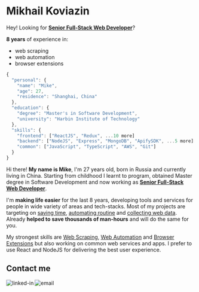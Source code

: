 # Mikhail Koviazin

Hey! Looking for <ins><strong>Senior Full-Stack Web Developer</strong></ins>?

<strong>8 years</strong> of experience in:
- web scraping
- web automation
- browser extensions


```javascript
{
  "personal": {
    "name": "Mike",
    "age": 27,
    "residence": "Shanghai, China"
  },
  "education": {
    "degree": "Master's in Software Development",
    "university": "Harbin Institute of Technology"
  },
  "skills": {
    "frontend": ["ReactJS", "Redux", ...10 more]
    "backend": ["NodeJS", "Express", "MongoDB", "ApifySDK", ...5 more]
    "common": ["JavaScript", "TypeScript", "AWS", "Git"]
  }
}
```

Hi there! **My name is Mike**, I'm 27 years old, born in Russia and currently living in China. Starting from childhood I learnt to program, obtained Master degree in Software Development and now working as <ins>**Senior Full-Stack Web Developer**</ins>.

I'm **making life easier** for the last 8 years, developing tools and services for people in wide variety of areas and tech-stacks. Most of my projects are targeting on <ins>saving time</ins>, <ins>automating routine</ins> and <ins>collecting web data</ins>. Already **helped to save thousands of man-hours** and will do the same for you.

My strongest skills are <ins>Web Scraping</ins>, <ins>Web Automation</ins> and <ins>Browser Extensions</ins> but also working on common web services and apps. I prefer to use React and NodeJS for delivering the best user experience.

## Contact me
[<img align="left" alt="linked-in" src="https://img.shields.io/badge/linkedin-%230077B5.svg?&style=for-the-badge&logo=linkedin&logoColor=white" />](https://www.linkedin.com/in/mikhail-koviazin/)
[<img align="left" alt="email" src="https://img.shields.io/badge/-Email-red?style=for-the-badge&logo=mail.ru&logoColor=white" />](mailto:mikhailkoviazin@gmail.com)

